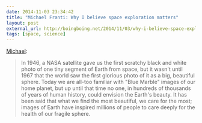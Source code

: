```yaml
---
date: 2014-11-03 23:34:42
title: "Michael Franti: Why I believe space exploration matters"
layout: post
external_url: http://boingboing.net/2014/11/03/why-i-believe-space-exploratio.html
tags: [space, science]
---
```

[Michael](http://boingboing.net/2014/11/03/why-i-believe-space-exploratio.html):

>In 1946, a NASA satellite gave us the first scratchy black and white photo of one tiny segment of Earth from space, but it wasn't until 1967 that the world saw the first glorious photo of it as a big, beautiful sphere. Today we are all-too familiar with "Blue Marble" images of our home planet, but up until that time no one, in hundreds of thousands of years of human history, could envision the Earth's beauty. It has been said that what we find the most beautiful, we care for the most; images of Earth have inspired millions of people to care deeply for the health of our fragile sphere.
